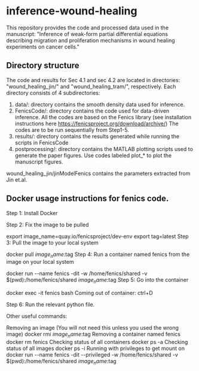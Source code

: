 # inference-wound-healing
This repository provides the code and processed data used in the manuscript: "Inference of weak-form partial differential equations describing migration and proliferation mechanisms in wound healing experiments on cancer cells."

## Directory structure

The code and results for Sec 4.1 and sec 4.2 are located in directories: "wound_healing_jin/" and "wound_healing_tram/", respectively. 
Each directory consists of 4 subdirectories: 
1. data/: directory contains the smooth density data used for inference. 
2. FenicsCode/: directory contains the code used for data-driven inference. All the codes are based on the Fenics library (see installation instructions here https://fenicsproject.org/download/archive/)
The codes are to be run sequentially from Step1-5. 
3. results/: directory contains the results generated while running the scripts in FenicsCode
4. postprocessing/: directory contains the MATLAB plotting scripts used to generate the paper figures. Use codes labeled plot_* to plot the manuscript figures.

wound_healing_jin/jinModelFenics contains the parameters extracted from Jin et.al. 

## Docker usage instructions for fenics code. 

Step 1: Install Docker

Step 2: Fix the image to be pulled

export image_name=quay.io/fenicsproject/dev-env
export tag=latest
Step 3: Pull the image to your local system

docker pull  $image_name:$tag
Step 4: Run a container named fenics from the image on your local system

docker run --name fenics -dit -w /home/fenics/shared -v $(pwd):/home/fenics/shared $image_name:$tag
Step 5: Go into the container

docker exec -it fenics bash
Coming out of container: ctrl+D

Step 6: Run the relevant python file.

Other useful commands:

Removing an image (You will not need this unless you used the wrong image)
docker rmi $image_name:$tag
Removing a container named fenics
docker rm fenics
Checking status of all containers
docker ps -a
Checking status of all images
docker ps -i
Running with privileges to get mount on
docker run --name fenics -dit --privileged -w /home/fenics/shared -v $(pwd):/home/fenics/shared $image_name:$tag

